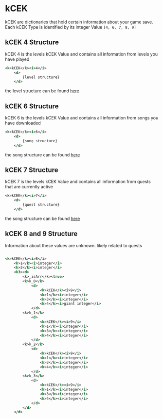 # kCEK

kCEK are dictionaries that hold certain information about your game save. Each kCEK Type is identified by its integer Value `[4, 6, 7, 8, 9]`

## kCEK 4 Structure

kCEK 4 is the levels kCEK Value and contains all information from levels you have played

```XML
<k>kCEK</k><i>4</i> 
    <d> 
        {level structure} 
    </d>
```

the level structure can be found [here](resources/client/level.md)

## kCEK 6 Structure

kCEK 6 is the levels kCEK Value and contains all information from songs you have downloaded

```XML
<k>kCEK</k><i>6</i> 
    <d> 
        {song structure} 
    </d>
```
the song structure can be found [here](resources/server/song.md)

## kCEK 7 Structure

kCEK 7 is the levels kCEK Value and contains all information from quests that are currently active

```XML
<k>kCEK</k><i>7</i> 
    <d> 
        {quest structure} 
    </d>
```
the song structure can be found [here](resources/client/gamesave/quests.md)

## kCEK 8 and 9 Structure

Information about these values are unknown. likely related to quests

```XML

<k>kCEK</k><i>8</i> 
    <k>1</k><i>integer</i>
    <k>2</k><i>integer</i>
    <k3><d> 
        <k>_isArr</k><true>
        <k>k_0</k>
            <d>
                <k>kCEK</k><i>9</i>
                <k>1</k><i>integer</i>
                <k>3</k><i>integer</i>
                <k>4</k><i>giant integer</i>
            </d>
        <k>k_1</k>
            <d>
                <k>kCEK</k><i>9</i>
                <k>1</k><i>integer</i>
                <k>3</k><i>integer</i>
                <k>4</k><i>integer</i>
            </d>
        <k>k_2</k>
            <d>
                <k>kCEK</k><i>9</i>
                <k>1</k><i>integer</i>
                <k>3</k><i>integer</i>
                <k>4</k><i>integer</i>
            </d>
        <k>k_3</k>
            <d>
                <k>kCEK</k><i>9</i>
                <k>1</k><i>integer</i>
                <k>3</k><i>integer</i>
                <k>4</k><i>integer</i>
            </d>
        </d>
    </d>
```